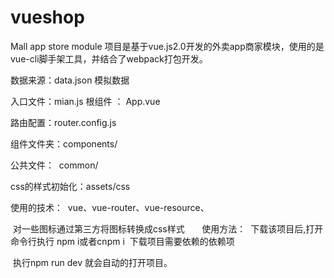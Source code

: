 # vueshop
Mall app store module
项目是基于vue.js2.0开发的外卖app商家模块，使用的是vue-cli脚手架工具，并结合了webpack打包开发。

数据来源：data.json 模拟数据

入口文件：mian.js
根组件 ： App.vue
      
路由配置：router.config.js

组件文件夹：components/

公共文件：  common/

css的样式初始化：assets/css


使用的技术：
  vue、vue-router、vue-resource、
  
  对一些图标通过第三方将图标转换成css样式
  
  
  
使用方法：
  下载该项目后,打开命令行执行 npm i或者cnpm i  下载项目需要依赖的依赖项
  
  执行npm run dev 就会自动的打开项目。
